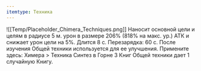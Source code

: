 ```yaml
---
itemtype: Техника
---
```

![[Temp/Placeholder_Chimera_Techniques.png]]
Наносит основной цели и целям в радиусе 5 м. урон в размере 206% (818% на макс. ур.) АТК и снижает урон цели на 5%. Длится 8 с. Перезарядка: 60 с. После изучения Общей техники используется для ее улучшения. Примените здесь: Химера > Техника Синтез в Горне 3 Книг Общей техники дает 1 случайную Книгу.
